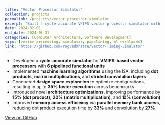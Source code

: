 ```yaml
---
title: "Vector Processor Simulator"
collection: projects
permalink: /projects/vector-processor-simulator
excerpt: "Built a cycle-accurate VMIPS vector processor simulator with ML workloads and architecture optimizations."
date: 2024-02-01
end_date: 2024-03-31
categories: [Computer Architecture, Software Development]
tags: [vector-processing, simulator, pipelining, ml-workloads]
link: "https://github.com/rugvedmhatre/Vector-Timing-Simulator"
---
```


- Developed a **cycle-accurate simulator** for **VMIPS-based vector processors** with **6 pipelined functional units**  
- Implemented **machine learning algorithms** using the ISA, including **dot products**, **matrix multiplications**, and **strided convolution layers**  
- Conducted **design space exploration** to optimize configurations, resulting in up to **35% faster execution** across benchmarks  
- Introduced novel **architecture optimizations**, improving performance by **15% (dot product)**, **20% (matrix multiplication)**, and **10% (convolution)**  
- Improved **memory access efficiency** via **parallel memory bank access**, reducing dot product execution time by **33%** and convolution by **27%**

[View on GitHub](https://github.com/rugvedmhatre/Vector-Timing-Simulator)
